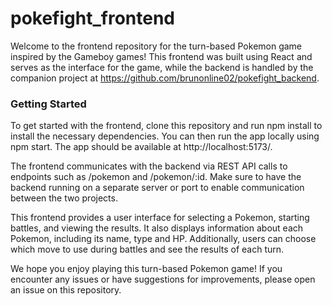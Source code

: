 # pokefight_frontend

Welcome to the frontend repository for the turn-based Pokemon game inspired by the Gameboy games! This frontend was built using React and serves as the interface for the game, while the backend is handled by the companion project at https://github.com/brunonline02/pokefight_backend.

### Getting Started

To get started with the frontend, clone this repository and run npm install to install the necessary dependencies. You can then run the app locally using npm start. The app should be available at http://localhost:5173/.

The frontend communicates with the backend via REST API calls to endpoints such as /pokemon and /pokemon/:id. Make sure to have the backend running on a separate server or port to enable communication between the two projects.

This frontend provides a user interface for selecting a Pokemon, starting battles, and viewing the results. It also displays information about each Pokemon, including its name, type and HP. Additionally, users can choose which move to use during battles and see the results of each turn.

We hope you enjoy playing this turn-based Pokemon game! If you encounter any issues or have suggestions for improvements, please open an issue on this repository.

